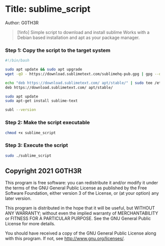 # Title: sublime_script
Author: G0TH3R
 
>[!info] Simple script to download and install sublime
> Works with a Debian based installation and apt as your package manager.


### Step 1: Copy the script to the target system

```bash
#!/bin/bash

sudo apt update && sudo apt upgrade
wget -qO - https://download.sublimetext.com/sublimehq-pub.gpg | gpg --dearmor | sudo tee /etc/apt/trusted.gpg.d/sublimehq-archive.gpg > /dev/null

echo "deb https://download.sublimetext.com/ apt/stable/" | sudo tee /etc/apt/sources.list.d/sublime-text.list
deb https://download.sublimetext.com/ apt/stable/

sudo apt update
sudo apt-get install sublime-text

subl --version
```

### Step 2: Make the script executable

```bash
chmod +x sublime_script
```

### Step 3: Execute the script
```bash
sudo ./sublime_script
```


## Copyright 2021 G0TH3R

This program is free software: you can redistribute it and/or modify it under the terms of the GNU General Public License as published by the Free Software Foundation, either version 3 of the License, or (at your option) any later version.

This program is distributed in the hope that it will be useful, but WITHOUT ANY WARRANTY; without even the implied warranty of MERCHANTABILITY or FITNESS FOR A PARTICULAR PURPOSE. See the GNU General Public License for more details.

You should have received a copy of the GNU General Public License along with this program. If not, see http://www.gnu.org/licenses/.
